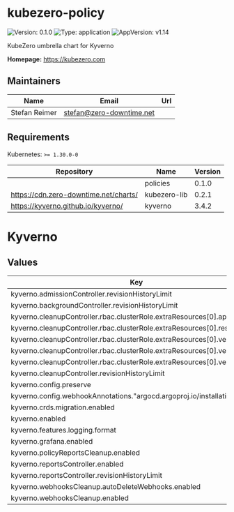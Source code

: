 # kubezero-policy

![Version: 0.1.0](https://img.shields.io/badge/Version-0.1.0-informational?style=flat-square) ![Type: application](https://img.shields.io/badge/Type-application-informational?style=flat-square) ![AppVersion: v1.14](https://img.shields.io/badge/AppVersion-v1.14-informational?style=flat-square)

KubeZero umbrella chart for Kyverno

**Homepage:** <https://kubezero.com>

## Maintainers

| Name | Email | Url |
| ---- | ------ | --- |
| Stefan Reimer | <stefan@zero-downtime.net> |  |

## Requirements

Kubernetes: `>= 1.30.0-0`

| Repository | Name | Version |
|------------|------|---------|
|  | policies | 0.1.0 |
| https://cdn.zero-downtime.net/charts/ | kubezero-lib | 0.2.1 |
| https://kyverno.github.io/kyverno/ | kyverno | 3.4.2 |

# Kyverno

## Values

| Key | Type | Default | Description |
|-----|------|---------|-------------|
| kyverno.admissionController.revisionHistoryLimit | int | `2` |  |
| kyverno.backgroundController.revisionHistoryLimit | int | `2` |  |
| kyverno.cleanupController.rbac.clusterRole.extraResources[0].apiGroups[0] | string | `"postgresql.cnpg.io"` |  |
| kyverno.cleanupController.rbac.clusterRole.extraResources[0].resources[0] | string | `"backups"` |  |
| kyverno.cleanupController.rbac.clusterRole.extraResources[0].verbs[0] | string | `"delete"` |  |
| kyverno.cleanupController.rbac.clusterRole.extraResources[0].verbs[1] | string | `"list"` |  |
| kyverno.cleanupController.rbac.clusterRole.extraResources[0].verbs[2] | string | `"watch"` |  |
| kyverno.cleanupController.revisionHistoryLimit | int | `2` |  |
| kyverno.config.preserve | bool | `false` |  |
| kyverno.config.webhookAnnotations."argocd.argoproj.io/installation-id" | string | `"KubeZero-ArgoCD"` |  |
| kyverno.crds.migration.enabled | bool | `false` |  |
| kyverno.enabled | bool | `false` |  |
| kyverno.features.logging.format | string | `"json"` |  |
| kyverno.grafana.enabled | bool | `false` |  |
| kyverno.policyReportsCleanup.enabled | bool | `false` |  |
| kyverno.reportsController.enabled | bool | `false` |  |
| kyverno.reportsController.revisionHistoryLimit | int | `2` |  |
| kyverno.webhooksCleanup.autoDeleteWebhooks.enabled | bool | `true` |  |
| kyverno.webhooksCleanup.enabled | bool | `true` |  |
